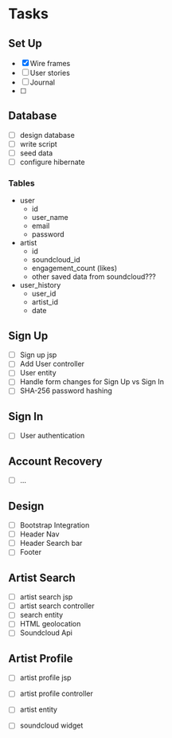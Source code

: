 # Tasks

## Set Up
- [X] Wire frames
- [ ] User stories
- [ ] Journal
- [ ] 

## Database
- [ ] design database
- [ ] write script
- [ ] seed data
- [ ] configure hibernate

### Tables
- user
  - id
  - user_name
  - email
  - password
- artist
  - id
  - soundcloud_id
  - engagement_count (likes)
  - other saved data from soundcloud???
- user_history
  - user_id
  - artist_id
  - date



## Sign Up
- [ ] Sign up jsp
- [ ] Add User controller
- [ ] User entity
- [ ] Handle form changes for Sign Up vs Sign In
- [ ] SHA-256 password hashing

## Sign In
- [ ] User authentication 

## Account Recovery
- [ ] ...

## Design
- [ ] Bootstrap Integration
- [ ] Header Nav
- [ ] Header Search bar
- [ ] Footer

## Artist Search
- [ ] artist search jsp
- [ ] artist search controller
- [ ] search entity
- [ ] HTML geolocation 
- [ ] Soundcloud Api 

## Artist Profile
- [ ] artist profile jsp
- [ ] artist profile controller
- [ ] artist entity
- [ ] soundcloud widget 


